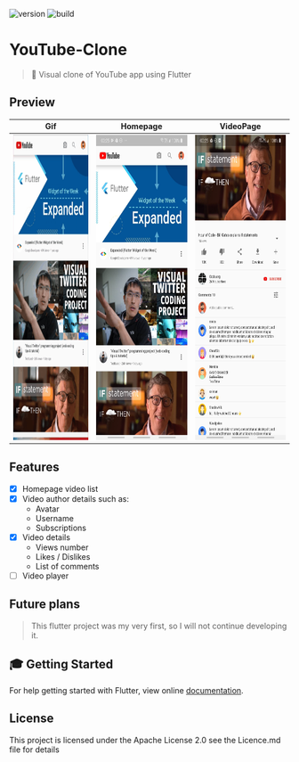 ![version](https://img.shields.io/badge/version-v1.0-orange.svg)
![build](https://img.shields.io/badge/license-Apache%202-blue.svg)
# YouTube-Clone
> 🚀 Visual clone of YouTube app using Flutter

## Preview
| Gif | Homepage | VideoPage |
|   ---  |  ---  |  ---  |
|  <img src="https://github.com/kamillobinski/YouTube-Clone/blob/master/images/YouTube-Clone.gif" width="261" height="548"/> | <img src="https://github.com/kamillobinski/YouTube-Clone/blob/master/images/yt_clone_1.jpg" width="261" height="548"/> | <img src="https://github.com/kamillobinski/YouTube-Clone/blob/master/images/yt_clone_2.jpg" width="261" height="548"/> |   

## Features
- [X] Homepage video list
- [X] Video author details such as: 
  - Avatar
  - Username
  - Subscriptions
- [X] Video details
  - Views number
  - Likes / Dislikes
  - List of comments
- [ ] Video player

## Future plans
> This flutter project was my very first, so I will not continue developing it.

## 🎓 Getting Started
For help getting started with Flutter, view online [documentation](https://flutter.dev/docs). 

## License
This project is licensed under the Apache License 2.0 see the Licence.md file for details
